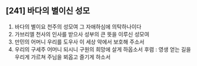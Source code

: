 ## [241] 바다의 별이신 성모

1) 바다의 별이요 천주의 성모여 그 자애하심에 의탁하나이다
2) 가브리엘 천사의 인사를 받으사 성부의 큰 뜻을 이루신 성모여
3) 만민의 어머니 우리를 도우사 이 세상 악에서 보호해 주소서
4) 우리의 구세주 어머니 되시니 구원의 희망에 살게 하옵소서
후렴 : 영생 얻는 길을 우리게 가르쳐 주님을 뵈옵고 즐기게 하소서
